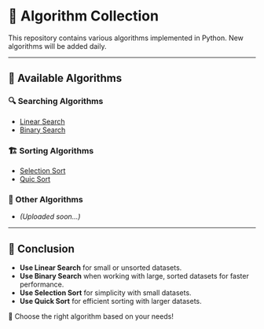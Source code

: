 # 📌 Algorithm Collection

This repository contains various algorithms implemented in Python. New algorithms will be added daily.

---

## 🚀 Available Algorithms

### 🔍 Searching Algorithms
- [Linear Search](linear_search.py)
- [Binary Search](binary_search.py)

### 🏗 Sorting Algorithms
- [Selection Sort](selection_sort.py)
- [Quic Sort](quick_sort.py)

### 🔢 Other Algorithms
- *(Uploaded soon...)*

---

## 📌 Conclusion
- **Use Linear Search** for small or unsorted datasets.
- **Use Binary Search** when working with large, sorted datasets for faster performance.
- **Use Selection Sort** for simplicity with small datasets.
- **Use Quick Sort** for efficient sorting with larger datasets.

🎯 Choose the right algorithm based on your needs!
